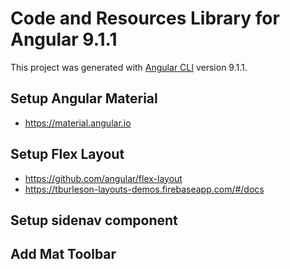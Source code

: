 # Code and Resources Library for Angular 9.1.1

This project was generated with [Angular CLI](https://github.com/angular/angular-cli) version 9.1.1.

## Setup Angular Material

* <https://material.angular.io>

## Setup Flex Layout

* <https://github.com/angular/flex-layout>
* <https://tburleson-layouts-demos.firebaseapp.com/#/docs>

## Setup sidenav component

## Add Mat Toolbar
